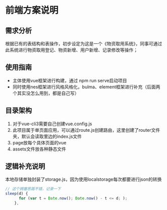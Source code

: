 # 前端方案说明
## 需求分析
根据已有的表结构和表操作，初步设定为这是一个《物资取用系统》，同事可通过此系统进行物资取用登记、物资新增、用户新增、记录修改等操作；
## 使用指南
- 主体使用vue框架进行构建，通过 npm run serve启动项目
- 同时使用nes框架进行风格风格化，bulma、element框架进行补充（后面两个其实没怎么用到，都是自己写）
## 目录架构
1. 对于vue-cli3需要自己创建vue.config.js
2. 此项目属于单页面应用，可以通过route.js创建路由，这里创建了router文件夹，默认会读取里边的index.js文件
3. page放每个具体页面的vue
4. assets文件放各种静态文件
## 逻辑补充说明
本地存储单独封装了storage.js，因为使用localstorage每次都要进行json的转换


```js
// 这个拥塞思路不错，记录一下
sleep(d) {
      for (var t = Date.now(); Date.now() - t <= d; );
    },
```